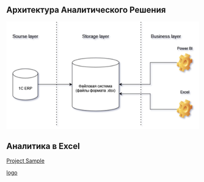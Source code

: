 ## Архитектура Аналитического Решения
![Схема](https://github.com/FukaeriUno/DE-101/blob/main/Module1/%D0%A1%D1%85%D0%B5%D0%BC%D0%B0.png)
## Аналитика в Excel
[Project Sample](https://github.com/FukaeriUno/DE-101/blob/main/Module1/Project1.xlsx)


[logo](https://github.com/FukaeriUno/DE-101/blob/main/Module1/de101-module01.png)